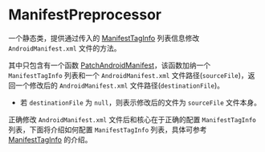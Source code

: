 # ManifestPreprocessor

一个静态类，提供通过传入的 [ManifestTagInfo](./ManifestTagInfo.md) 列表信息修改 `AndroidManifest.xml` 文件的方法。

其中只包含有一个函数 [PatchAndroidManifest](<xref:YVR.Utilities.Editor.PackingProcessor.ManifestProcessor.PatchAndroidManifest(System.Collections.Generic.List{YVR.Utilities.Editor.PackingProcessor.ManifestTagInfo},System.String,System.String)>)，该函数加纳一个 `ManifestTagInfo` 列表和一个 `AndroidManifest.xml` 文件路径(`sourceFile`)，返回一个修改后的 `AndroidManifest.xml` 文件路径(`destinationFile`)。

-   若 `destinationFile` 为 `null`，则表示修改后的文件为 `sourceFile` 文件本身。

正确修改 `AndroidManifest.xml` 文件后和核心在于正确的配置 `ManifestTagInfo` 列表，下面将介绍如何配置 `ManifestTagInfo` 列表，具体可参考 [ManifestTagInfo](./ManifestTagInfo.md) 的介绍。
